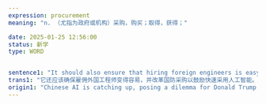 ```yaml
---
expression: procurement
meaning: "n. （尤指为政府或机构）采购，购买；取得，获得；"

date: 2025-01-25 12:56:00
status: 新学
type: WORD


sentence1: "It should also ensure that hiring foreign engineers is easy, and reform defence procurement to encourage the rapid adoption of ai."
trans1: "它还应该确保雇佣外国工程师变得容易，并改革国防采购以鼓励快速采用人工智能。"
origin1: "Chinese AI is catching up, posing a dilemma for Donald Trump.md"
---
```

